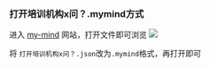 ### 打开培训机构x问？.mymind方式
进入 [my-mind](https://my-mind.github.io/) 网站，打开文件即可浏览
![](https://i.postimg.cc/bwP0wQF1/2019-04-06-042003.png)

将 `打开培训机构x问？.json`改为`.mymind`格式，再打开即可
![]()
